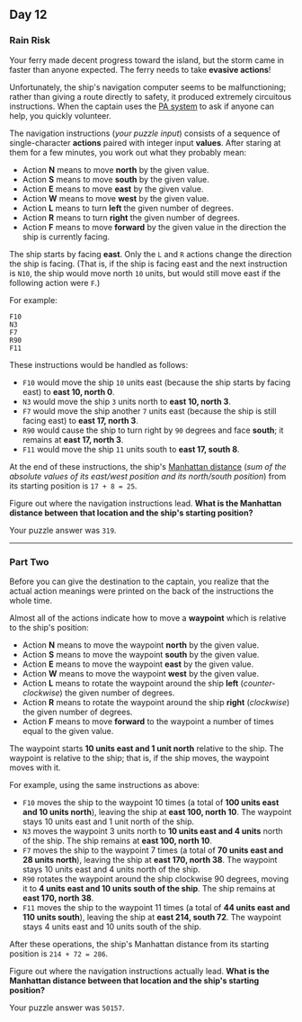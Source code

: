 ## Day 12

### Rain Risk

Your ferry made decent progress toward the island, but the storm came in faster than anyone expected. 
The ferry needs to take **evasive actions**!

Unfortunately, the ship's navigation computer seems to be malfunctioning; rather than giving a route 
directly to safety, it produced extremely circuitous instructions. When the captain uses the 
[PA system](https://en.wikipedia.org/wiki/Public_address_system) to ask if anyone can help, you quickly 
volunteer.

The navigation instructions (_your puzzle input_) consists of a sequence of single-character **actions** paired 
with integer input **values**. After staring at them for a few minutes, you work out what they probably mean:

- Action **N** means to move **north** by the given value.
- Action **S** means to move **south** by the given value.
- Action **E** means to move **east** by the given value.
- Action **W** means to move **west** by the given value.
- Action **L** means to turn **left** the given number of degrees.
- Action **R** means to turn **right** the given number of degrees.
- Action **F** means to move **forward** by the given value in the direction the ship is currently facing.

The ship starts by facing **east**. Only the `L` and `R` actions change the direction the ship is facing. 
(That is, if the ship is facing east and the next instruction is `N10`, the ship would move north `10` units, 
but would still move east if the following action were `F`.)

For example:

```
F10
N3
F7
R90
F11
```

These instructions would be handled as follows:

- `F10` would move the ship `10` units east (because the ship starts by facing east) to **east 10, north 0**.
- `N3` would move the ship `3` units north to **east 10, north 3**.
- `F7` would move the ship another `7` units east (because the ship is still facing east) to **east 17, north 3**.
- `R90` would cause the ship to turn right by `90` degrees and face **south**; it remains at **east 17, north 3**.
- `F11` would move the ship `11` units south to **east 17, south 8**.

At the end of these instructions, the ship's [Manhattan distance](https://en.wikipedia.org/wiki/Manhattan_distance) 
(_sum of the absolute values of its east/west position and its north/south position_) from its starting position is 
`17 + 8 = 25`.

Figure out where the navigation instructions lead. **What is the Manhattan distance between that location and 
the ship's starting position?**

Your puzzle answer was `319`.

---

### Part Two

Before you can give the destination to the captain, you realize that the actual action meanings were printed on the 
back of the instructions the whole time.

Almost all of the actions indicate how to move a **waypoint** which is relative to the ship's position:

- Action **N** means to move the waypoint **north** by the given value.
- Action **S** means to move the waypoint **south** by the given value.
- Action **E** means to move the waypoint **east** by the given value.
- Action **W** means to move the waypoint **west** by the given value.
- Action **L** means to rotate the waypoint around the ship **left** (_counter-clockwise_) the given number of degrees.
- Action **R** means to rotate the waypoint around the ship **right** (_clockwise_) the given number of degrees.
- Action **F** means to move **forward** to the waypoint a number of times equal to the given value.

The waypoint starts **10 units east and 1 unit north** relative to the ship. The waypoint is relative to the ship; that is, 
if the ship moves, the waypoint moves with it.

For example, using the same instructions as above:

- `F10` moves the ship to the waypoint 10 times (a total of **100 units east and 10 units north**), leaving the ship at **east 100, north 10**. The waypoint stays 10 units east and 1 unit north of the ship.
- `N3` moves the waypoint 3 units north to **10 units east and 4 units** north of the ship. The ship remains at **east 100, north 10**.
- `F7` moves the ship to the waypoint 7 times (a total of **70 units east and 28 units north**), leaving the ship at **east 170, north 38**. The waypoint stays 10 units east and 4 units north of the ship.
- `R90` rotates the waypoint around the ship clockwise 90 degrees, moving it to **4 units east and 10 units south of the ship**. The ship remains at **east 170, north 38**.
- `F11` moves the ship to the waypoint 11 times (a total of **44 units east and 110 units south**), leaving the ship at **east 214, south 72**. The waypoint stays 4 units east and 10 units south of the ship.

After these operations, the ship's Manhattan distance from its starting position is `214 + 72 = 286`.

Figure out where the navigation instructions actually lead. 
**What is the Manhattan distance between that location and the ship's starting position?**

Your puzzle answer was `50157`.
